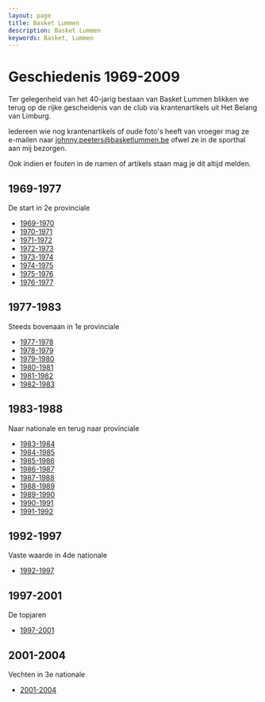 ```yaml
---
layout: page
title: Basket Lummen
description: Basket Lummen
keywords: Basket, Lummen
---
```


# Geschiedenis 1969-2009

Ter gelegenheid van het 40-jarig bestaan van Basket Lummen blikken we terug op de rijke gescheidenis van de club via krantenartikels uit Het Belang van Limburg.

Iedereen wie nog krantenartikels of oude foto's heeft van vroeger mag ze e-mailen naar [johnny.peeters@basketlummen.be](mailto://johnny.peeters@basketlummen.be) ofwel ze in de sporthal aan mij bezorgen.

Ook indien er fouten in de namen of artikels staan mag je dit altijd melden.

## 1969-1977

De start in 2e provinciale

 * [1969-1970](/club/geschiedenis/1969-1970) 
 * [1970-1971](/club/geschiedenis/1970-1971) 
 * [1971-1972](/club/geschiedenis/1971-1972) 
 * [1972-1973](/club/geschiedenis/1972-1973) 
 * [1973-1974](/club/geschiedenis/1973-1974) 
 * [1974-1975](/club/geschiedenis/1974-1975) 
 * [1975-1976](/club/geschiedenis/1975-1976) 
 * [1976-1977](/club/geschiedenis/1976-1977)

## 1977-1983

Steeds bovenaan in 1e provinciale
 
 * [1977-1978](/club/geschiedenis/1977-1978) 
 * [1978-1979](/club/geschiedenis/1978-1979) 
 * [1979-1980](/club/geschiedenis/1979-1980) 
 * [1980-1981](/club/geschiedenis/1980-1981) 
 * [1981-1982](/club/geschiedenis/1981-1982) 
 * [1982-1983](/club/geschiedenis/1982-1983) 
 
## 1983-1988

Naar nationale en terug naar provinciale
 
 * [1983-1984](/club/geschiedenis/1983-1984)
 * [1984-1985](/club/geschiedenis/1984-1985)
 * [1985-1986](/club/geschiedenis/1985-1986)
 * [1986-1987](/club/geschiedenis/1986-1987)
 * [1987-1988](/club/geschiedenis/1987-1988) 
 * [1988-1989](/club/geschiedenis/1988-1989) 
 * [1989-1990](/club/geschiedenis/1989-1990) 
 * [1990-1991](/club/geschiedenis/1990-1991) 
 * [1991-1992](/club/geschiedenis/1991-1992)
 
## 1992-1997

Vaste waarde in 4de nationale

 * [1992-1997](/club/geschiedenis/1992-1997)
 
## 1997-2001

De topjaren
 
 * [1997-2001](/club/geschiedenis/1997-2001)

## 2001-2004

Vechten in 3e nationale 

 * [2001-2004](/club/geschiedenis/2001-2004)

